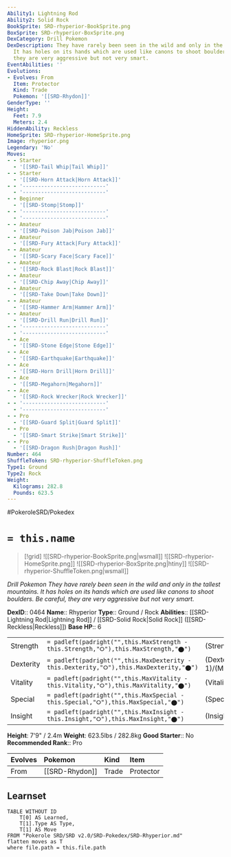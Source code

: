 ```yaml
---
Ability1: Lightning Rod
Ability2: Solid Rock
BookSprite: SRD-rhyperior-BookSprite.png
BoxSprite: SRD-rhyperior-BoxSprite.png
DexCategory: Drill Pokemon
DexDescription: They have rarely been seen in the wild and only in the tallest mountains.
  It has holes on its hands which are used like canons to shoot boulders. Be careful,
  they are very aggressive but not very smart.
EventAbilities: ''
Evolutions:
- Evolves: From
  Item: Protector
  Kind: Trade
  Pokemon: '[[SRD-Rhydon]]'
GenderType: ''
Height:
  Feet: 7.9
  Meters: 2.4
HiddenAbility: Reckless
HomeSprite: SRD-rhyperior-HomeSprite.png
Image: rhyperior.png
Legendary: 'No'
Moves:
- - Starter
  - '[[SRD-Tail Whip|Tail Whip]]'
- - Starter
  - '[[SRD-Horn Attack|Horn Attack]]'
- - '---------------------------'
  - '---------------------------'
- - Beginner
  - '[[SRD-Stomp|Stomp]]'
- - '---------------------------'
  - '---------------------------'
- - Amateur
  - '[[SRD-Poison Jab|Poison Jab]]'
- - Amateur
  - '[[SRD-Fury Attack|Fury Attack]]'
- - Amateur
  - '[[SRD-Scary Face|Scary Face]]'
- - Amateur
  - '[[SRD-Rock Blast|Rock Blast]]'
- - Amateur
  - '[[SRD-Chip Away|Chip Away]]'
- - Amateur
  - '[[SRD-Take Down|Take Down]]'
- - Amateur
  - '[[SRD-Hammer Arm|Hammer Arm]]'
- - Amateur
  - '[[SRD-Drill Run|Drill Run]]'
- - '---------------------------'
  - '---------------------------'
- - Ace
  - '[[SRD-Stone Edge|Stone Edge]]'
- - Ace
  - '[[SRD-Earthquake|Earthquake]]'
- - Ace
  - '[[SRD-Horn Drill|Horn Drill]]'
- - Ace
  - '[[SRD-Megahorn|Megahorn]]'
- - Ace
  - '[[SRD-Rock Wrecker|Rock Wrecker]]'
- - '---------------------------'
  - '---------------------------'
- - Pro
  - '[[SRD-Guard Split|Guard Split]]'
- - Pro
  - '[[SRD-Smart Strike|Smart Strike]]'
- - Pro
  - '[[SRD-Dragon Rush|Dragon Rush]]'
Number: 464
ShuffleToken: SRD-rhyperior-ShuffleToken.png
Type1: Ground
Type2: Rock
Weight:
  Kilograms: 282.8
  Pounds: 623.5
---
```


#PokeroleSRD/Pokedex

# `= this.name`

> [!grid]
> ![[SRD-rhyperior-BookSprite.png|wsmall]]
> ![[SRD-rhyperior-HomeSprite.png]]
> ![[SRD-rhyperior-BoxSprite.png|htiny]]
> ![[SRD-rhyperior-ShuffleToken.png|wsmall]]


*Drill Pokemon*
*They have rarely been seen in the wild and only in the tallest mountains. It has holes on its hands which are used like canons to shoot boulders. Be careful, they are very aggressive but not very smart.*

**DexID**:: 0464
**Name**:: Rhyperior
**Type**:: Ground / Rock
**Abilities**:: [[SRD-Lightning Rod|Lightning Rod]] / [[SRD-Solid Rock|Solid Rock]] ([[SRD-Reckless|Reckless]])
**Base HP**:: 6

|           |                                                                                        |                                          |
| --------- | -------------------------------------------------------------------------------------- | ---------------------------------------- |
| Strength  | `= padleft(padright("",this.MaxStrength - this.Strength,"⭘"),this.MaxStrength,"⬤")`    | (Strength::3)/(MaxStrength::7)   |
| Dexterity | `= padleft(padright("",this.MaxDexterity - this.Dexterity,"⭘"),this.MaxDexterity,"⬤")` | (Dexterity:: 1)/(MaxDexterity::3) |
| Vitality  | `= padleft(padright("",this.MaxVitality - this.Vitality,"⭘"),this.MaxVitality,"⬤")`    | (Vitality::3)/(MaxVitality::7)   |
| Special   | `= padleft(padright("",this.MaxSpecial - this.Special,"⭘"),this.MaxSpecial,"⬤")`       | (Special::2)/(MaxSpecial::4)     |
| Insight   | `= padleft(padright("",this.MaxInsight - this.Insight,"⭘"),this.MaxInsight,"⬤")`       | (Insight::2)/(MaxInsight::4)     |

**Height**: 7'9" / 2.4m
**Weight**: 623.5lbs / 282.8kg
**Good Starter**:: No
**Recommended Rank**:: Pro

| Evolves   | Pokemon        | Kind   | Item      |
|:----------|:---------------|:-------|:----------|
| From      | [[SRD-Rhydon]] | Trade  | Protector |

## Learnset

```dataview
TABLE WITHOUT ID
    T[0] AS Learned,
    T[1].Type AS Type,
    T[1] AS Move
FROM "Pokerole SRD/SRD v2.0/SRD-Pokedex/SRD-Rhyperior.md"
flatten moves as T
where file.path = this.file.path
```
